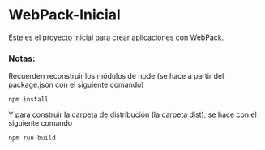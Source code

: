 # WebPack-Inicial
Este es el proyecto inicial para crear aplicaciones con WebPack.

### Notas:
Recuerden reconstruir los módulos de node (se hace a partir del package.json con el siguiente comando)

```
npm install
```
Y para construir la carpeta de distribución (la carpeta dist), se hace con el siguiente comando

```
npm run build
```

